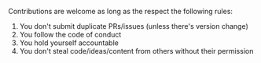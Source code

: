 Contributions are welcome as long as the respect the following rules:
1. You don't submit duplicate PRs/issues (unless there's version change) 
2. You follow the code of conduct
3. You hold yourself accountable
4. You don't steal code/ideas/content from others without their permission
